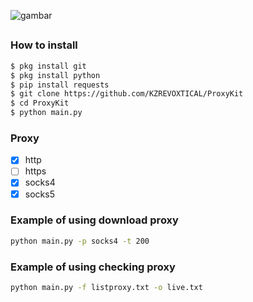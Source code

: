 ![gambar](https://raw.githubusercontent.com/KZREVOXTICAL/ProxyKit/main/Screenshot%20from%202022-09-20%2022-03-41.png)
##
### How to install
```Bash
$ pkg install git
$ pkg install python
$ pip install requests
$ git clone https://github.com/KZREVOXTICAL/ProxyKit
$ cd ProxyKit
$ python main.py
```
### Proxy
- [x] http
- [ ] https
- [x] socks4
- [X] socks5

### Example of using download proxy
```Bash
python main.py -p socks4 -t 200
```

### Example of using checking proxy
```Bash
python main.py -f listproxy.txt -o live.txt
```

